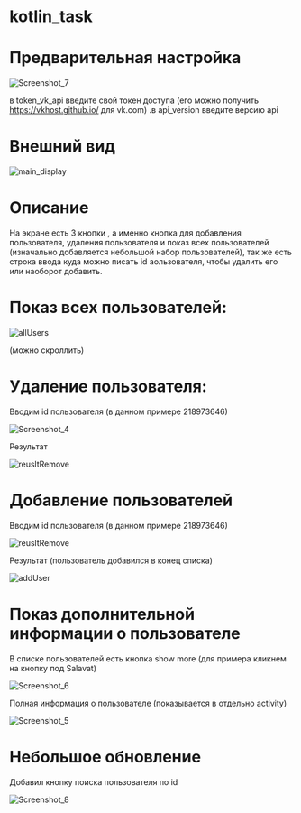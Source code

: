 # kotlin_task
# Предварительная настройка

![Screenshot_7](https://github.com/stalkeronag/kotlin_task/assets/86604604/487b447f-ef2a-4fbf-b2a3-dd943ff5ac25)

в token_vk_api введите свой токен доступа (его можно получить https://vkhost.github.io/ для vk.com)
.в api_version введите версию api 

# Внешний вид

![main_display](https://github.com/stalkeronag/kotlin_task/assets/86604604/af31480a-6aa3-47d8-8dfc-85fdff7ed339)

# Описание

На экране есть 3 кнопки , а именно кнопка для добавления пользователя, удаления пользователя и показ всех пользователей 
(изначально добавляется небольшой набор пользователей), так же есть строка ввода куда можно писать id 
аользователя, чтобы удалить его или наоборот добавить.

# Показ всех пользователей:

![allUsers](https://github.com/stalkeronag/kotlin_task/assets/86604604/af8eed54-cd13-41d5-b9c6-6cc79d236a13)

(можно скроллить)

# Удаление пользователя:

Вводим id пользователя (в данном примере 218973646)

![Screenshot_4](https://github.com/stalkeronag/kotlin_task/assets/86604604/c1b3bd07-714e-4515-9b36-6f576690007e)

Результат

![reusltRemove](https://github.com/stalkeronag/kotlin_task/assets/86604604/5b2624c2-4471-405f-9dc6-a77e833805a2)

# Добавление пользователей

Вводим id пользователя (в данном примере 218973646)

![reusltRemove](https://github.com/stalkeronag/kotlin_task/assets/86604604/be10be3a-8380-4835-bd42-526c92dad1b2)

Результат (пользователь добавился в конец списка)

![addUser](https://github.com/stalkeronag/kotlin_task/assets/86604604/bd5ca0e3-8567-4d3b-b9dd-11c25c724892)

# Показ дополнительной информации о пользователе

В списке пользователей есть кнопка show more (для примера кликнем на кнопку под Salavat)

![Screenshot_6](https://github.com/stalkeronag/kotlin_task/assets/86604604/54185bdf-8295-4c7a-811b-f5464ca3e27e)

Полная информация о пользователе (показывается в отдельно activity)

![Screenshot_5](https://github.com/stalkeronag/kotlin_task/assets/86604604/045eae63-a33a-4eb1-904c-41015a9bca52)

# Небольшое обновление 

Добавил кнопку поиска пользователя по id

![Screenshot_8](https://github.com/stalkeronag/kotlin_task/assets/86604604/78a301f9-fb5a-4692-9f1c-e1c59e129b2a)
